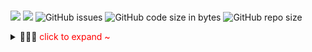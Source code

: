 <br/>

![](https://flat.badgen.net/github/last-commit/vc-awesome/docs-learning?icon=github&color=blue) ![](https://flat.badgen.net/github/commits/vc-awesome/docs-learning?icon=github) ![GitHub issues](https://img.shields.io/github/issues/vc-awesome/docs-learning?logo=github&style=flat-square&color=lightgrey) ![GitHub code size in bytes](https://img.shields.io/github/languages/code-size/vc-awesome/docs-learning?logo=github&style=social) ![GitHub repo size](https://img.shields.io/github/repo-size/vc-awesome/docs-learning?logo=github&style=social)

<details>
<summary>🎉🎉🎉 <span style="color:red">click to expand ~</span></summary>
<br>


![octodex](//octodex.github.com/images/OctoAsians_dex_Full.png ':size=45%') ![octodex](//octodex.github.com/images/blacktocats.png ':size=45%')

[get-started](./home/get-started.md ':include')

</details>



